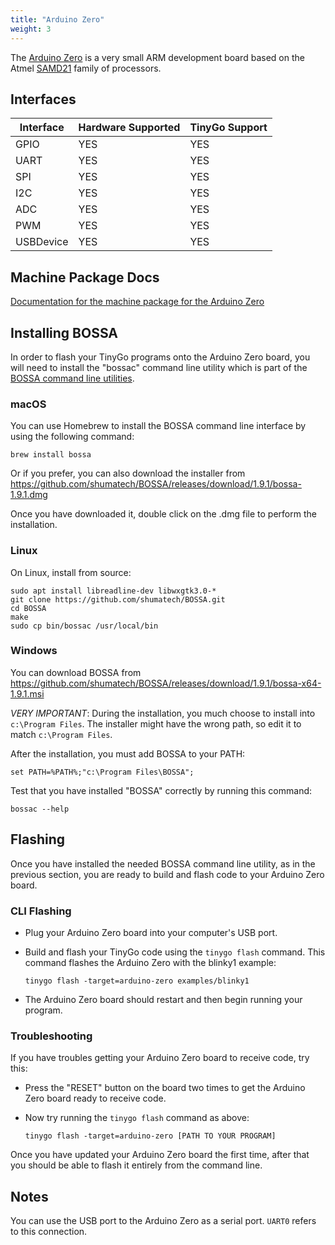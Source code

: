 ```yaml
---
title: "Arduino Zero"
weight: 3
---
```


The [Arduino Zero](https://store.arduino.cc/arduino-zero) is a very small ARM development board based on the Atmel [SAMD21](https://www.microchip.com/wwwproducts/en/ATSAMD21G18) family of processors.

## Interfaces

| Interface | Hardware Supported | TinyGo Support |
| --------- | ------------- | ----- |
| GPIO      | YES | YES |
| UART      | YES | YES |
| SPI       | YES | YES |
| I2C       | YES | YES |
| ADC       | YES | YES |
| PWM       | YES | YES |
| USBDevice | YES | YES |

## Machine Package Docs

[Documentation for the machine package for the Arduino Zero](../machine/arduino-zero)

## Installing BOSSA

In order to flash your TinyGo programs onto the Arduino Zero board, you will need to install the "bossac" command line utility which is part of the [BOSSA command line utilities](https://github.com/shumatech/BOSSA).

### macOS

You can use Homebrew to install the BOSSA command line interface by using the following command:

```shell
brew install bossa
```

Or if you  prefer, you can also download the installer from https://github.com/shumatech/BOSSA/releases/download/1.9.1/bossa-1.9.1.dmg

Once you have downloaded it, double click on the .dmg file to perform the installation.

### Linux

On Linux, install from source:

```shell
sudo apt install libreadline-dev libwxgtk3.0-* 
git clone https://github.com/shumatech/BOSSA.git
cd BOSSA
make
sudo cp bin/bossac /usr/local/bin
```

### Windows

You can download BOSSA from https://github.com/shumatech/BOSSA/releases/download/1.9.1/bossa-x64-1.9.1.msi

*VERY IMPORTANT*: During the installation, you much choose to install into `c:\Program Files`. The installer might have the wrong path, so edit it to match  `c:\Program Files`.

After the installation, you must add BOSSA to your PATH:

```shell
set PATH=%PATH%;"c:\Program Files\BOSSA";
```

Test that you have installed "BOSSA" correctly by running this command:

```shell
bossac --help
```

## Flashing

Once you have installed the needed BOSSA command line utility, as in the previous section, you are ready to build and flash code to your Arduino Zero board.

### CLI Flashing

- Plug your Arduino Zero board into your computer's USB port.
- Build and flash your TinyGo code using the `tinygo flash` command. This command flashes the Arduino Zero with the blinky1 example:

    ```
    tinygo flash -target=arduino-zero examples/blinky1
    ```

- The Arduino Zero board should restart and then begin running your program.


### Troubleshooting

If you have troubles getting your Arduino Zero board to receive code, try this:

- Press the "RESET" button on the board two times to get the Arduino Zero board ready to receive code.
- Now try running the `tinygo flash` command as above:

    ```shell
    tinygo flash -target=arduino-zero [PATH TO YOUR PROGRAM]
    ```

Once you have updated your Arduino Zero board the first time, after that you should be able to flash it entirely from the command line.

## Notes

You can use the USB port to the Arduino Zero as a serial port. `UART0` refers to this connection.
